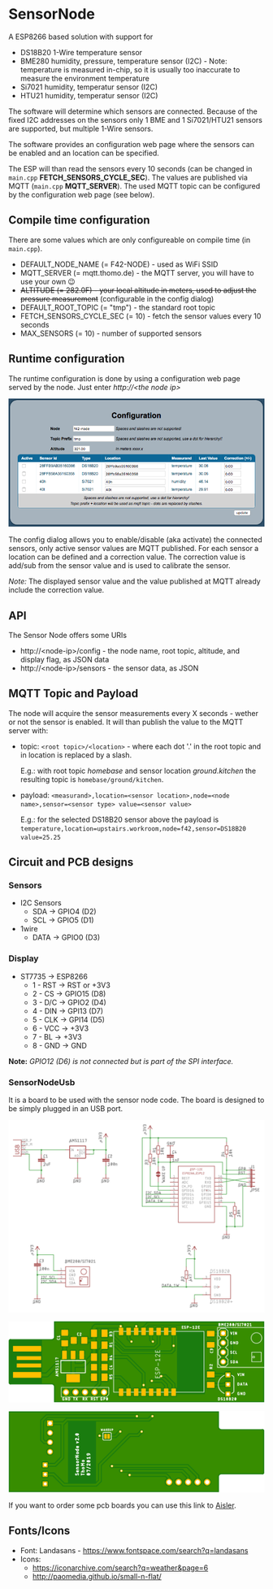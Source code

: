 # SensorNode

A ESP8266 based solution with support for

- DS18B20 1-Wire temperature sensor
- BME280 humidity, pressure, temperature sensor (I2C) - Note: temperature is measured in-chip, so it is usually too inaccurate to measure the environment temperature
- Si7021 humidity, temperatur sensor (I2C)
- HTU21 humidity, temperatur sensor (I2C)

The software will determine which sensors are connected. Because of the fixed I2C addresses on the sensors only 1 BME and 1 Si7021/HTU21 sensors are supported, but multiple 1-Wire sensors.

The software provides an configuration web page where the sensors can be enabled and an location can be specified.

The ESP will than read the sensors every 10 seconds (can be changed in `main.cpp` __FETCH_SENSORS_CYCLE_SEC__). The values are published via MQTT (`main.cpp` __MQTT_SERVER__). The used MQTT topic can be configured by the configuration web page (see below).

## Compile time configuration

There are some values which are only configureable on compile time (in `main.cpp`).

- DEFAULT_NODE_NAME (= F42-NODE) - used as WiFi SSID
- MQTT_SERVER (= mqtt.thomo.de) - the MQTT server, you will have to use your own :wink:
- ~~ALTITUDE (= 282.0F) - your local altitude in meters, used to adjust the pressure measurement~~ (configurable in the config dialog)
- DEFAULT_ROOT_TOPIC (= "tmp") - the standard root topic
- FETCH_SENSORS_CYCLE_SEC (= 10) - fetch the sensor values every 10 seconds
- MAX_SENSORS (= 10) - number of supported sensors

## Runtime configuration

The runtime configuration is done by using a configuration web page served by the node. Just enter *http://\<the node ip\>*

![Configuration page](SensorNode_ConfigPage.png "Configuration page")

The config dialog allows you to enable/disable (aka activate) the connected sensors, only active sensor values are MQTT published.
For each sensor a location can be defined and a correction value. The correction value is add/sub from the sensor value and is used to calibrate the sensor.

*Note:* The displayed sensor value and the value published at MQTT already include the correction value.

## API

The Sensor Node offers some URIs
* http://\<node-ip\>/config - the node name, root topic, altitude, and display flag, as JSON data
* http://\<node-ip\>/sensors - the sensor data, as JSON 

## MQTT Topic and Payload

The node will acquire the sensor measurements every X seconds - wether or not the sensor is enabled. It will than publish the value to the MQTT server with:

- topic: `<root topic>/<location>` - where each dot '.' in the root topic and in location is replaced by a slash.
  
  E.g.: with root topic *homebase* and sensor location *ground.kitchen* the resulting topic is `homebase/ground/kitchen`.
- payload: `<measurand>,location=<sensor location>,node=<node name>,sensor=<sensor type> value=<sensor value>`

  E.g.: for the selected DS18B20 sensor above the payload is `temperature,location=upstairs.workroom,node=f42,sensor=DS18B20 value=25.25`

## Circuit and PCB designs

### Sensors

- I2C Sensors
  - SDA -> GPIO4 (D2)
  - SCL -> GPIO5 (D1)
- 1wire
  - DATA -> GPIO0 (D3)

### Display
- ST7735 -> ESP8266
  - 1 - RST -> RST or +3V3
  - 2 - CS  -> GPIO15 (D8)  
  - 3 - D/C -> GPIO2 (D4)
  - 4 - DIN -> GPI13 (D7)
  - 5 - CLK -> GPI14 (D5)
  - 6 - VCC -> +3V3
  - 7 - BL  -> +3V3
  - 8 - GND -> GND

__Note:__ _GPIO12 (D6) is not connected but is part of the SPI interface._

### SensorNodeUsb

It is a board to be used with the sensor node code. The board is designed to be simply plugged in an USB port.

![Circuit](board/SensorNodeUsb_Circuit.png "SensorNodeUsb circuit")

![PCB top layer](board/SensorNodeUsb_Top.png "SensorNodeUsb PCB top layer")

![PCB bottom layer](board/SensorNodeUsb_Bottom.png "SensorNodeUsb PCB bottom layer")

If you want to order some pcb boards you can use this link to [Aisler](https://aisler.net/p/KDLFHCIK).


## Fonts/Icons

- Font: Landasans - https://www.fontspace.com/search?q=landasans
- Icons:
  - https://iconarchive.com/search?q=weather&page=6
  - http://paomedia.github.io/small-n-flat/
